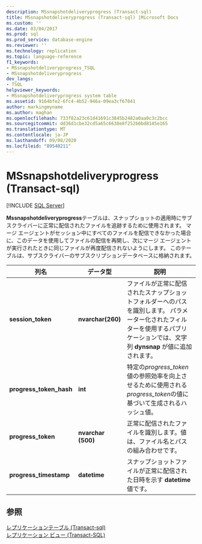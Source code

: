```yaml
---
description: MSsnapshotdeliveryprogress (Transact-sql)
title: MSsnapshotdeliveryprogress (Transact-sql) |Microsoft Docs
ms.custom: ''
ms.date: 03/04/2017
ms.prod: sql
ms.prod_service: database-engine
ms.reviewer: ''
ms.technology: replication
ms.topic: language-reference
f1_keywords:
- MSsnapshotdeliveryprogress_TSQL
- MSsnapshotdeliveryprogress
dev_langs:
- TSQL
helpviewer_keywords:
- MSsnapshotdeliveryprogress system table
ms.assetid: 9164bfe2-6fc4-4b52-946a-09ea3cf67041
author: markingmyname
ms.author: maghan
ms.openlocfilehash: 733f82a23c61d41691c3845b2482a0aa0c3c2bcc
ms.sourcegitcommit: dd36d1cbe32cd5a65c6638e8f252b0bd8145e165
ms.translationtype: MT
ms.contentlocale: ja-JP
ms.lasthandoff: 09/08/2020
ms.locfileid: "89540211"
---
```

# <a name="mssnapshotdeliveryprogress-transact-sql"></a>MSsnapshotdeliveryprogress (Transact-sql)
[!INCLUDE [SQL Server](../../includes/applies-to-version/sqlserver.md)]

  **Mssnapshotdeliveryprogress**テーブルは、スナップショットの適用時にサブスクライバーに正常に配信されたファイルを追跡するために使用されます。 マージ エージェントがセッション中にすべてのファイルを配信できなかった場合に、このデータを使用してファイルの配信を再開し、次にマージ エージェントが実行されたときに同じファイルが再度配信されないようにします。 このテーブルは、サブスクライバーのサブスクリプションデータベースに格納されます。  
  
|列名|データ型|説明|  
|-----------------|---------------|-----------------|  
|**session_token**|**nvarchar(260)**|ファイルが正常に配信されたスナップショットフォルダーへのパスを識別します。 パラメーター化されたフィルターを使用するパブリケーションでは、文字列 **dynsnap** が値に追加されます。|  
|**progress_token_hash**|**int**|特定の*progress_token*値の参照効率を向上させるために使用される*progress_token*の値に基づいて生成されるハッシュ値。|  
|**progress_token**|**nvarchar (500)**|正常に配信されたファイルを識別します。値は、ファイル名とパスの組み合わせです。|  
|**progress_timestamp**|**datetime**|スナップショットファイルが正常に配信された日時を示す **datetime** 値です。|  
  
## <a name="see-also"></a>参照  
 [レプリケーションテーブル &#40;Transact-sql&#41;](../../relational-databases/system-tables/replication-tables-transact-sql.md)   
 [レプリケーション ビュー &#40;Transact-SQL&#41;](../../relational-databases/system-views/replication-views-transact-sql.md)  
  
  
